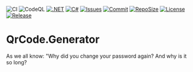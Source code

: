 ![CI](https://github.com/BoBoBaSs84/QrCode.Generator/actions/workflows/ci.yml/badge.svg?branch=main)
![CodeQL](https://github.com/BoBoBaSs84/QrCode.Generator/actions/workflows/codeql.yml/badge.svg?branch=main)
[![.NET](https://img.shields.io/badge/net8.0-5C2D91?logo=.NET&labelColor=gray)](https://github.com/BoBoBaSs84/QrCode.Generator)
[![C#](https://img.shields.io/badge/12.0-239120?logo=csharp&logoColor=white&labelColor=gray)](https://github.com/BoBoBaSs84/QrCode.Generator)
[![Issues](https://img.shields.io/github/issues/BoBoBaSs84/QrCode.Generator)](https://github.com/BoBoBaSs84/QrCode.Generator/issues)
[![Commit](https://img.shields.io/github/last-commit/BoBoBaSs84/QrCode.Generator)](https://github.com/BoBoBaSs84/QrCode.Generator/commits/main/)
[![RepoSize](https://img.shields.io/github/repo-size/BoBoBaSs84/QrCode.Generator)](https://github.com/BoBoBaSs84/QrCode.Generator)
[![License](https://img.shields.io/github/license/BoBoBaSs84/QrCode.Generator)](https://github.com/BoBoBaSs84/QrCode.Generator/blob/main/LICENSE)
[![Release](https://img.shields.io/github/v/release/BoBoBaSs84/QrCode.Generator)](https://github.com/BoBoBaSs84/QrCode.Generator/releases/latest)

# QrCode.Generator
As we all know: "Why did you change your password again? And why is it so long?
